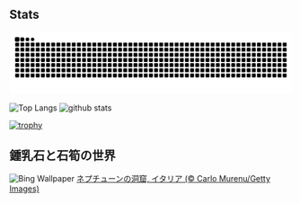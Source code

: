 ## Stats
<picture>
  <source media="(prefers-color-scheme: dark)" srcset="https://raw.githubusercontent.com/ba230t/ba230t/output/github-contribution-grid-snake-dark.svg">
  <source media="(prefers-color-scheme: light)" srcset="https://raw.githubusercontent.com/ba230t/ba230t/output/github-contribution-grid-snake.svg">
  <img alt="github contribution grid snake animation" src="https://raw.githubusercontent.com/ba230t/ba230t/output/github-contribution-grid-snake.svg">
</picture>

<p align="left">
  <img alt="Top Langs" height="150px" src="https://github-readme-stats.vercel.app/api/top-langs/?username=ba230t&layout=compact&theme=transparent" />
  <img alt="github stats" height="150px" src="https://github-readme-stats.vercel.app/api?username=ba230t&theme=transparent" />
</p>

[![trophy](https://github-profile-trophy.vercel.app/?username=ba230t&theme=transparent&column=7)](https://github.com/ryo-ma/github-profile-trophy)


<!-- Bing Wallpaper Start -->
## 鍾乳石と石筍の世界
![Bing Wallpaper](https://www.bing.com/th?id=OHR.NeptunesGrotto_JA-JP9457027054_1920x1080.jpg&rf=LaDigue_1920x1080.jpg&pid=hp)
[ネプチューンの洞窟, イタリア (© Carlo Murenu/Getty Images)](https://www.bing.com/search?q=%E3%83%8D%E3%83%97%E3%83%81%E3%83%A5%E3%83%BC%E3%83%B3%E3%81%AE%E6%B4%9E%E7%AA%9F&form=hpcapt&filters=HpDate%3a%2220250118_1500%22)
<!-- Bing Wallpaper End -->
